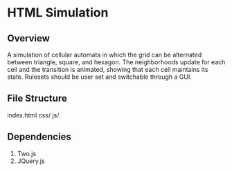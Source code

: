 # HTML Simulation

## Overview
A simulation of cellular automata in which the grid can be alternated between triangle, square, and hexagon. The neighborhoods update for each cell and the transition is animated, showing that each cell maintains its state. Rulesets should be user set and switchable through a GUI.

## File Structure
index.html
css/
js/

## Dependencies

1. Two.js
2. JQuery.js
